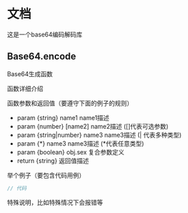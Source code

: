 # 文档
这是一个base64编码解码库

## Base64.encode
Base64生成函数

函数详细介绍

函数参数和返回值（要遵守下面的例子的规则）

- param {string} name1 name1描述
- param {number} [name2] name2描述 ([]代表可选参数)
- param {string|number} name3 name3描述 (| 代表多种类型)
- param {*} name3 name3描述 (*代表任意类型)
- param {boolean} obj.sex 复合参数定义
- return {string} 返回值描述

举个例子（要包含代码用例）

```js
// 代码
```

特殊说明，比如特殊情况下会报错等
